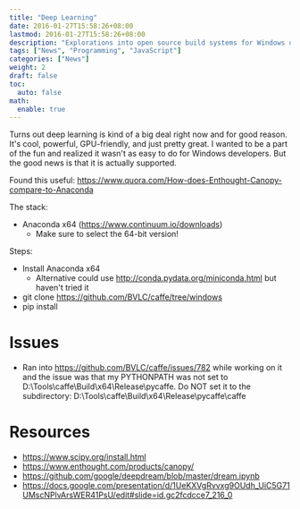 ```yaml
---
title: "Deep Learning"
date: 2016-01-27T15:58:26+08:00
lastmod: 2016-01-27T15:58:26+08:00
description: "Explorations into open source build systems for Windows using DosBox."
tags: ["News", "Programming", "JavaScript"]
categories: ["News"]
weight: 2
draft: false
toc:
  auto: false
math:
  enable: true
---
```


Turns out deep learning is kind of a big deal right now and for good reason. It's cool, powerful, GPU-friendly, and just pretty great. I wanted to be a part of the fun and realized it wasn't as easy to do for Windows developers. But the good news is that it is actually supported.

Found this useful: <https://www.quora.com/How-does-Enthought-Canopy-compare-to-Anaconda>

The stack:

* Anaconda x64 (<https://www.continuum.io/downloads>)
  * Make sure to select the 64-bit version!

Steps:

* Install Anaconda x64
  * Alternative could use <http://conda.pydata.org/miniconda.html> but haven't tried it
* git clone <https://github.com/BVLC/caffe/tree/windows>
* pip install

# Issues

* Ran into <https://github.com/BVLC/caffe/issues/782> while working on it and the issue was that my PYTHONPATH was not set to D:\Tools\caffe\Build\x64\Release\pycaffe. Do NOT set it to the subdirectory: D:\Tools\caffe\Build\x64\Release\pycaffe\caffe

# Resources

* <https://www.scipy.org/install.html>
* <https://www.enthought.com/products/canopy/>
* <https://github.com/google/deepdream/blob/master/dream.ipynb>
* <https://docs.google.com/presentation/d/1UeKXVgRvvxg9OUdh_UiC5G71UMscNPlvArsWER41PsU/edit#slide=id.gc2fcdcce7_216_0>
